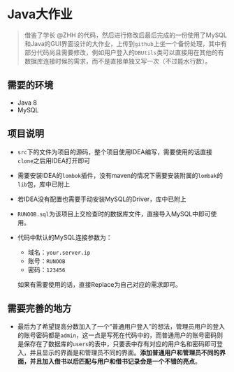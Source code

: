 # Java大作业

> 借鉴了学长 @ZHH 的代码，然后进行修改后最后完成的一份使用了MySQL和Java的GUI界面设计的大作业，上传到`github`上坐一个备份处理，其中有部分代码尚且需要修改，例如用户登入的`DBUtils`类可以直接用在其他的有数据库连接时候的需求，而不是直接单独又写一次（不过能水行数）。

## 需要的环境

* Java 8
* MySQL

## 项目说明

* `src`下的文件为项目的源码，整个项目使用IDEA编写，需要使用的话直接`clone`之后用IDEA打开即可

* 需要安装IDEA的`lombok`插件，没有maven的情况下需要安装附属的`lombak`的`lib`包，库中已附上

* 若IDEA没有配置也需要手动安装MySQL的Driver，库中已附上

* `RUNOOB.sql`为该项目上交检查时的数据库文件，直接导入MySQL中即可使用。

* 代码中默认的MySQL连接参数为：

  * 域名：`your.server.ip`
  * 账号：`RUNOOB`
  * 密码：`123456`

  如果有需要使用的话，直接Replace为自己对应的需求即可。

## 需要完善的地方

* 最后为了希望提高分数加入了一个“普通用户登入”的想法，管理员用户的登入的账号密码都是`admin`，这一点是写死在代码中的，而普通用户的账号密码则是保存在了数据库的`users`的表中，只要表中存有对应的用户名和密码即可登入，并且显示的界面是和管理员不同的界面。**添加普通用户和管理员不同的界面，并且加入借书以后匹配与用户和借书记录会是一个不错的亮点**。

